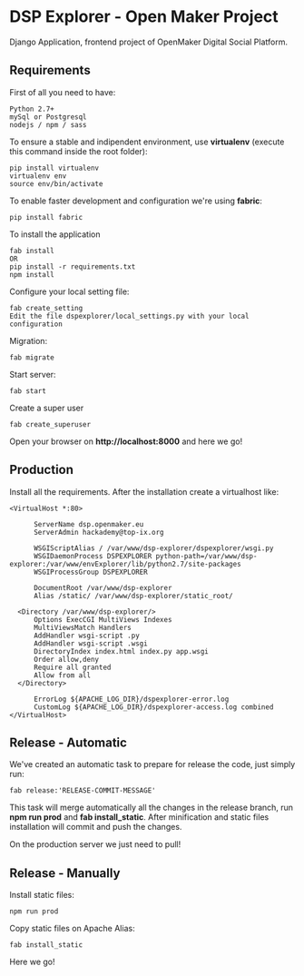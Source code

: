 # DSP Explorer - Open Maker Project

Django Application, frontend project of OpenMaker Digital Social Platform.


## Requirements

First of all you need to have:

    Python 2.7+
    mySql or Postgresql
    nodejs / npm / sass

To ensure a stable and indipendent environment, use **virtualenv** (execute this command inside the root folder):

    pip install virtualenv
    virtualenv env
    source env/bin/activate

To enable faster development and configuration we're using **fabric**:

    pip install fabric

To install the application

    fab install
    OR
    pip install -r requirements.txt
    npm install

Configure your local setting file:

    fab create_setting
    Edit the file dspexplorer/local_settings.py with your local configuration

Migration:

    fab migrate

Start server:

    fab start

Create a super user

    fab create_superuser

Open your browser on **http://localhost:8000** and here we go!

## Production

Install all the requirements. After the installation create a virtualhost like:

    <VirtualHost *:80>

          ServerName dsp.openmaker.eu
          ServerAdmin hackademy@top-ix.org
    
          WSGIScriptAlias / /var/www/dsp-explorer/dspexplorer/wsgi.py
          WSGIDaemonProcess DSPEXPLORER python-path=/var/www/dsp-explorer:/var/www/envExplorer/lib/python2.7/site-packages
          WSGIProcessGroup DSPEXPLORER
          
          DocumentRoot /var/www/dsp-explorer
          Alias /static/ /var/www/dsp-explorer/static_root/
          
      <Directory /var/www/dsp-explorer/>
          Options ExecCGI MultiViews Indexes
          MultiViewsMatch Handlers
          AddHandler wsgi-script .py
          AddHandler wsgi-script .wsgi
          DirectoryIndex index.html index.py app.wsgi
          Order allow,deny
          Require all granted
          Allow from all
      </Directory>
      
          ErrorLog ${APACHE_LOG_DIR}/dspexplorer-error.log
          CustomLog ${APACHE_LOG_DIR}/dspexplorer-access.log combined
    </VirtualHost>

## Release - Automatic

We've created an automatic task to prepare for release the code, just simply run:

    fab release:'RELEASE-COMMIT-MESSAGE'
    
This task will merge automatically all the changes in the release branch, run **npm run prod** and **fab install_static**.
After minification and static files installation will commit and push the changes.

On the production server we just need to pull!

## Release - Manually

Install static files:

    npm run prod
    
Copy static files on Apache Alias:

    fab install_static

Here we go!
